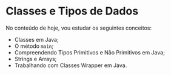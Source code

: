 # Classes e Tipos de Dados

No conteúdo de hoje, vou estudar os seguintes conceitos:

- Classes em Java;
- O método `main`;
- Compreendendo Tipos Primitivos e Não Primitivos em Java;
- Strings e Arrays;
- Trabalhando com Classes Wrapper em Java.